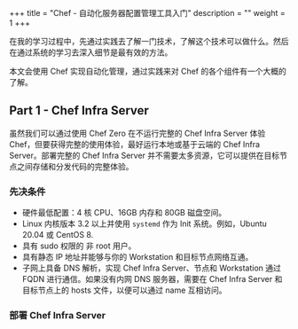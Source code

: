 +++
title = "Chef - 自动化服务器配置管理工具入门"
description = ""
weight = 1
+++

在我的学习过程中，先通过实践去了解一门技术，了解这个技术可以做什么。然后在通过系统的学习去深入细节是最有效的方法。

本文会使用 Chef 实现自动化管理，通过实践来对 Chef 的各个组件有一个大概的了解。

## Part 1 - Chef Infra Server

虽然我们可以通过使用 Chef Zero 在不运行完整的 Chef Infra Server 体验 Chef，但要获得完整的使用体验，最好运行本地或基于云端的 Chef Infra Server。部署完整的 Chef Infra Server 并不需要太多资源，它可以提供在目标节点之间存储和分发代码的完整体验。

### 先决条件

- 硬件最低配置：4 核 CPU、16GB 内存和 80GB 磁盘空间。
- Linux 内核版本 3.2 以上并使用 `systemd` 作为 Init 系统。例如，Ubuntu 20.04 或 CentOS 8.
- 具有 sudo 权限的 非 root 用户。
- 具有静态 IP 地址并能够与你的 Workstation 和目标节点网络互通。
- 子网上具备 DNS 解析，实现 Chef Infra Server、节点和 Workstation 通过 FQDN 进行通信。如果没有内网 DNS 服务器，需要在 Chef Infra Server 和目标节点上的 hosts 文件，以便可以通过 name 互相访问。

### 部署 Chef Infra Server



```
```
